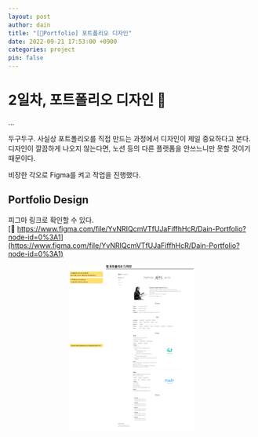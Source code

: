 ```yaml
---
layout: post
author: dain
title: "[🎨Portfolio] 포트폴리오 디자인"
date: 2022-09-21 17:53:00 +0900
categories: project
pin: false
---
```


# 2일차, 포트폴리오 디자인 🙂

...

두구두구. 사실상 포트폴리오를 직접 만드는 과정에서 디자인이 제일 중요하다고 본다.
디자인이 깔끔하게 나오지 않는다면, 노션 등의 다른 플랫폼을 안쓰느니만 못할 것이기 때문이다.

비장한 각오로 Figma를 켜고 작업을 진행했다.

## Portfolio Design

피그마 링크로 확인할 수 있다.  
[🔗 https://www.figma.com/file/YvNRIQcmVTfUJaFiffhHcR/Dain-Portfolio?node-id=0%3A1](https://www.figma.com/file/YvNRIQcmVTfUJaFiffhHcR/Dain-Portfolio?node-id=0%3A1)

<p align="center">
  <img src='/assets/img/post/0929_Portfolio.png' width='50%'/>
</p>
